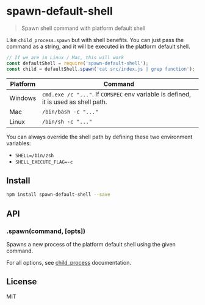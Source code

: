 # spawn-default-shell

> Spawn shell command with platform default shell

Like `child_process.spawn` but with shell benefits. You can just pass the command
as a string, and it will be executed in the platform default shell.

```js
// If we are in Linux / Mac, this will work
const defaultShell = require('spawn-default-shell');
const child = defaultShell.spawn('cat src/index.js | grep function');
```

Platform | Command
---------|----------
Windows  | `cmd.exe /c "..."`. If `COMSPEC` env variable is defined, it is used as shell path.
Mac      | `/bin/bash -c "..."`
Linux    | `/bin/sh -c "..."`

You can always override the shell path by defining these two environment variables:

* `SHELL=/bin/zsh`
* `SHELL_EXECUTE_FLAG=-c`

## Install

```bash
npm install spawn-default-shell --save
```

## API

### .spawn(command, [opts])

Spawns a new process of the platform default shell using the given command.

For all options, see [child_process](https://nodejs.org/api/child_process.html#child_process_child_process_spawn_command_args_options)
documentation.

## License

MIT
